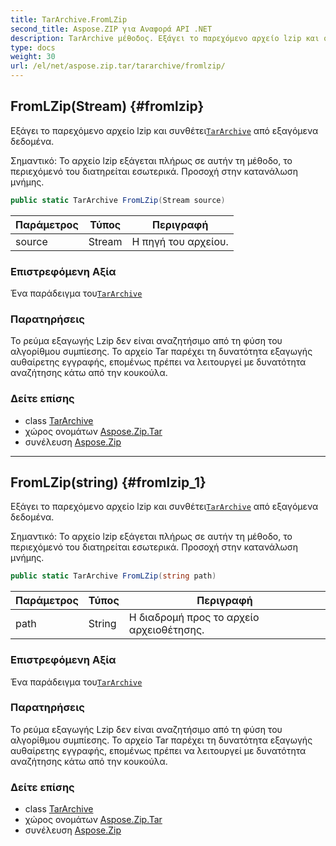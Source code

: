 ```yaml
---
title: TarArchive.FromLZip
second_title: Aspose.ZIP για Αναφορά API .NET
description: TarArchive μέθοδος. Εξάγει το παρεχόμενο αρχείο lzip και συνθέτειTarArchive από εξαγόμενα δεδομένα.
type: docs
weight: 30
url: /el/net/aspose.zip.tar/tararchive/fromlzip/
---
```

## FromLZip(Stream) {#fromlzip}

Εξάγει το παρεχόμενο αρχείο lzip και συνθέτει[`TarArchive`](../) από εξαγόμενα δεδομένα.

Σημαντικό: Το αρχείο lzip εξάγεται πλήρως σε αυτήν τη μέθοδο, το περιεχόμενό του διατηρείται εσωτερικά. Προσοχή στην κατανάλωση μνήμης.

```csharp
public static TarArchive FromLZip(Stream source)
```

| Παράμετρος | Τύπος | Περιγραφή |
| --- | --- | --- |
| source | Stream | Η πηγή του αρχείου. |

### Επιστρεφόμενη Αξία

Ένα παράδειγμα του[`TarArchive`](../)

### Παρατηρήσεις

Το ρεύμα εξαγωγής Lzip δεν είναι αναζητήσιμο από τη φύση του αλγορίθμου συμπίεσης. Το αρχείο Tar παρέχει τη δυνατότητα εξαγωγής αυθαίρετης εγγραφής, επομένως πρέπει να λειτουργεί με δυνατότητα αναζήτησης κάτω από την κουκούλα.

### Δείτε επίσης

* class [TarArchive](../)
* χώρος ονομάτων [Aspose.Zip.Tar](../../tararchive/)
* συνέλευση [Aspose.Zip](../../../)

---

## FromLZip(string) {#fromlzip_1}

Εξάγει το παρεχόμενο αρχείο lzip και συνθέτει[`TarArchive`](../) από εξαγόμενα δεδομένα.

Σημαντικό: Το αρχείο lzip εξάγεται πλήρως σε αυτήν τη μέθοδο, το περιεχόμενό του διατηρείται εσωτερικά. Προσοχή στην κατανάλωση μνήμης.

```csharp
public static TarArchive FromLZip(string path)
```

| Παράμετρος | Τύπος | Περιγραφή |
| --- | --- | --- |
| path | String | Η διαδρομή προς το αρχείο αρχειοθέτησης. |

### Επιστρεφόμενη Αξία

Ένα παράδειγμα του[`TarArchive`](../)

### Παρατηρήσεις

Το ρεύμα εξαγωγής Lzip δεν είναι αναζητήσιμο από τη φύση του αλγορίθμου συμπίεσης. Το αρχείο Tar παρέχει τη δυνατότητα εξαγωγής αυθαίρετης εγγραφής, επομένως πρέπει να λειτουργεί με δυνατότητα αναζήτησης κάτω από την κουκούλα.

### Δείτε επίσης

* class [TarArchive](../)
* χώρος ονομάτων [Aspose.Zip.Tar](../../tararchive/)
* συνέλευση [Aspose.Zip](../../../)


